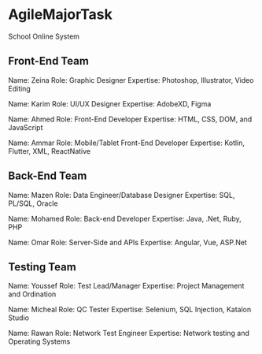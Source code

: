 # AgileMajorTask
School Online System

## Front-End Team
Name: Zeina Role: Graphic Designer Expertise: Photoshop, Illustrator, Video Editing

Name: Karim Role: UI/UX Designer Expertise: AdobeXD, Figma

Name: Ahmed Role: Front-End Developer Expertise: HTML, CSS, DOM, and JavaScript

Name: Ammar Role: Mobile/Tablet Front-End Developer Expertise: Kotlin, Flutter, XML, ReactNative

## Back-End Team
Name: Mazen Role: Data Engineer/Database Designer Expertise: SQL, PL/SQL, Oracle

Name: Mohamed Role: Back-end Developer Expertise: Java, .Net, Ruby, PHP

Name: Omar Role: Server-Side and APIs Expertise: Angular, Vue, ASP.Net

## Testing Team
Name: Youssef Role: Test Lead/Manager Expertise: Project Management and Ordination

Name: Micheal Role: QC Tester Expertise: Selenium, SQL Injection, Katalon Studio

Name: Rawan Role: Network Test Engineer Expertise: Network testing and Operating Systems
